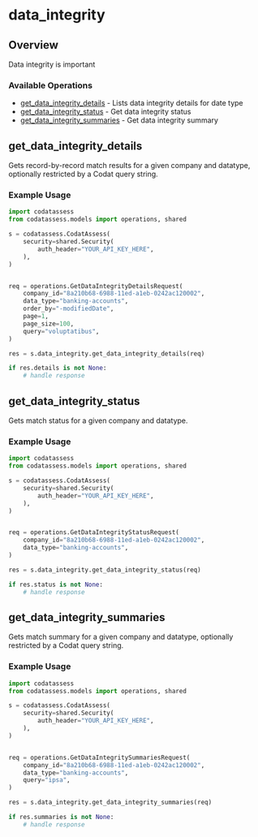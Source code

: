 # data_integrity

## Overview

Data integrity is important

### Available Operations

* [get_data_integrity_details](#get_data_integrity_details) - Lists data integrity details for date type
* [get_data_integrity_status](#get_data_integrity_status) - Get data integrity status
* [get_data_integrity_summaries](#get_data_integrity_summaries) - Get data integrity summary

## get_data_integrity_details

Gets record-by-record match results for a given company and datatype, optionally restricted by a Codat query string.

### Example Usage

```python
import codatassess
from codatassess.models import operations, shared

s = codatassess.CodatAssess(
    security=shared.Security(
        auth_header="YOUR_API_KEY_HERE",
    ),
)


req = operations.GetDataIntegrityDetailsRequest(
    company_id="8a210b68-6988-11ed-a1eb-0242ac120002",
    data_type="banking-accounts",
    order_by="-modifiedDate",
    page=1,
    page_size=100,
    query="voluptatibus",
)

res = s.data_integrity.get_data_integrity_details(req)

if res.details is not None:
    # handle response
```

## get_data_integrity_status

Gets match status for a given company and datatype.

### Example Usage

```python
import codatassess
from codatassess.models import operations, shared

s = codatassess.CodatAssess(
    security=shared.Security(
        auth_header="YOUR_API_KEY_HERE",
    ),
)


req = operations.GetDataIntegrityStatusRequest(
    company_id="8a210b68-6988-11ed-a1eb-0242ac120002",
    data_type="banking-accounts",
)

res = s.data_integrity.get_data_integrity_status(req)

if res.status is not None:
    # handle response
```

## get_data_integrity_summaries

Gets match summary for a given company and datatype, optionally restricted by a Codat query string.

### Example Usage

```python
import codatassess
from codatassess.models import operations, shared

s = codatassess.CodatAssess(
    security=shared.Security(
        auth_header="YOUR_API_KEY_HERE",
    ),
)


req = operations.GetDataIntegritySummariesRequest(
    company_id="8a210b68-6988-11ed-a1eb-0242ac120002",
    data_type="banking-accounts",
    query="ipsa",
)

res = s.data_integrity.get_data_integrity_summaries(req)

if res.summaries is not None:
    # handle response
```
